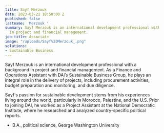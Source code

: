 ```yaml
---
title: Sayf Merzouk
date: 2023-03-21 10:50:00 Z
published: false
lastname: 'Merzouk '
summary: Sayf Merzouk is an international development professional with a background
  in project and financial management.
job-title: Associate
image: "/uploads/Sayf%20Merzouk_.png"
solutions:
- Sustainable Business
---
```


Sayf Merzouk is an international development professional with a background in project and financial management. As a Finance and Operations Assistant with DAI’s Sustainable Business Group, he plays an integral role in the delivery of projects, including procurement activities, budget preparation and monitoring, and due diligence. 

Sayf's passion for sustainable development stems from his experiences living around the world, particularly in Morocco, Palestine, and the U.S. Prior to joining DAI, he worked as a Project Assistant at the National Democratic Institute, where he researched and analyzed country-specific political reports. 

* B.A., political science, George Washington University 